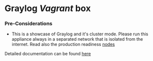 Graylog *Vagrant* box
==================================

### Pre-Considerations

  * This is a showcase of Graylog and it's cluster mode. Please run this appliance always in a separated network that is isolated from the internet.
    Read also the production readiness [nodes](http://docs.graylog.org/en/latest/pages/installation/virtual_machine_appliances.html#production-readiness)

Detailed documentation can be found [here](http://docs.graylog.org/en/latest/pages/installation/vagrant.html)
